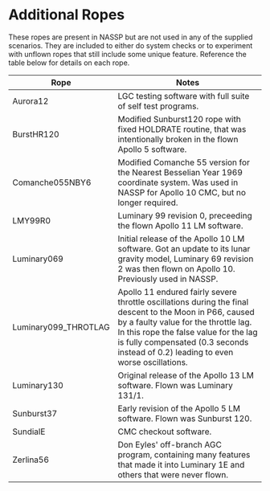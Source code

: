 # Additional Ropes
These ropes are present in NASSP but are not used in any of the supplied scenarios. They are included to either do system checks or to experiment with unflown ropes that still include some unique feature.
Reference the table below for details on each rope.

| Rope                 | Notes     |
| -------------------- | --------- |
| Aurora12             | LGC testing software with full suite of self test programs. |
| BurstHR120           | Modified Sunburst120 rope with fixed HOLDRATE routine, that was intentionally broken in the flown Apollo 5 software. |
| Comanche055NBY6      | Modified Comanche 55 version for the Nearest Besselian Year 1969 coordinate system. Was used in NASSP for Apollo 10 CMC, but no longer required. |
| LMY99R0              | Luminary 99 revision 0, preceeding the flown Apollo 11 LM software. |
| Luminary069          | Initial release of the Apollo 10 LM software. Got an update to its lunar gravity model, Luminary 69 revision 2 was then flown on Apollo 10. Previously used in NASSP. |
| Luminary099_THROTLAG | Apollo 11 endured fairly severe throttle oscillations during the final descent to the Moon in P66, caused by a faulty value for the throttle lag. In this rope the false value for the lag is fully compensated (0.3 seconds instead of 0.2) leading to even worse oscillations. |
| Luminary130          | Original release of the Apollo 13 LM software. Flown was Luminary 131/1. |
| Sunburst37           | Early revision of the Apollo 5 LM software. Flown was Sunburst 120. |
| SundialE             | CMC checkout software. |
| Zerlina56            |  Don Eyles' off-branch AGC program, containing many features that made it into Luminary 1E and others that were never flown. |

